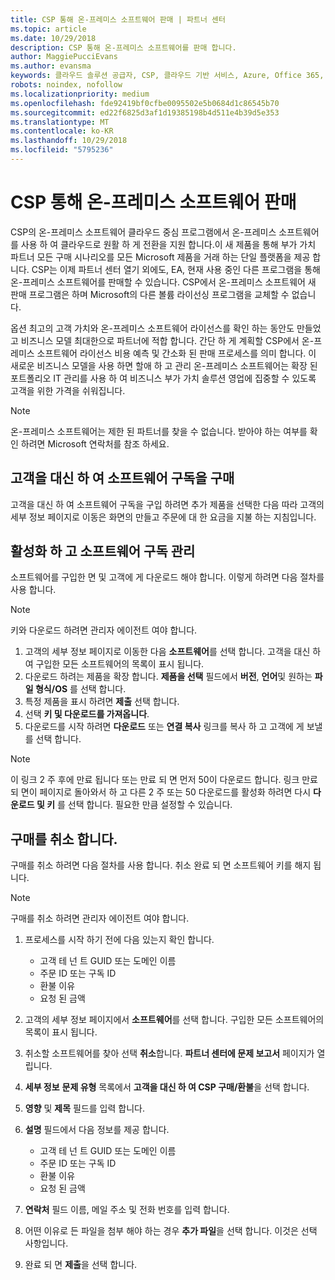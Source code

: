 ```yaml
---
title: CSP 통해 온-프레미스 소프트웨어 판매 | 파트너 센터
ms.topic: article
ms.date: 10/29/2018
description: CSP 통해 온-프레미스 소프트웨어를 판매 합니다.
author: MaggiePucciEvans
ms.author: evansma
keywords: 클라우드 솔루션 공급자, CSP, 클라우드 기반 서비스, Azure, Office 365, Dynamics, CSP 파트너, CSP에서 판매, 직접 파트너, 직접 CSP 파트너, 간접 CSP 재판매인, 직접 CSP, 간접 CSP, 직접 모델, 간접 모델, 간접 재판매인, 간접 공급자, 공급자, 배포자, 클라우드 솔루션 공급자 프로그램
robots: noindex, nofollow
ms.localizationpriority: medium
ms.openlocfilehash: fde92419bf0cfbe0095502e5b0684d1c86545b70
ms.sourcegitcommit: ed22f6825d3af1d19385198b4d511e4b39d5e353
ms.translationtype: MT
ms.contentlocale: ko-KR
ms.lasthandoff: 10/29/2018
ms.locfileid: "5795236"
---
```

# <a name="sell-on-premise-software-through-csp"></a>CSP 통해 온-프레미스 소프트웨어 판매

CSP의 온-프레미스 소프트웨어 클라우드 중심 프로그램에서 온-프레미스 소프트웨어를 사용 하 여 클라우드로 원활 하 게 전환을 지원 합니다.이 새 제품을 통해 부가 가치 파트너 모든 구매 시나리오를 모든 Microsoft 제품을 거래 하는 단일 플랫폼을 제공 합니다. CSP는 이제 파트너 센터 열기 외에도, EA, 현재 사용 중인 다른 프로그램을 통해 온-프레미스 소프트웨어를 판매할 수 있습니다. CSP에서 온-프레미스 소프트웨어 새 판매 프로그램은 하며 Microsoft의 다른 볼륨 라이선싱 프로그램을 교체할 수 없습니다. 
 
옵션 최고의 고객 가치와 온-프레미스 소프트웨어 라이선스를 확인 하는 동안도 만들었고 비즈니스 모델 최대한으로 파트너에 적합 합니다. 간단 하 게 계획할 CSP에서 온-프레미스 소프트웨어 라이선스 비용 예측 및 간소화 된 판매 프로세스를 의미 합니다. 이 새로운 비즈니스 모델을 사용 하면 할애 하 고 관리 온-프레미스 소프트웨어는 확장 된 포트폴리오 IT 관리를 사용 하 여 비즈니스 부가 가치 솔루션 영업에 집중할 수 있도록 고객을 위한 가격을 쉬워집니다. 

>[!NOTE]
>온-프레미스 소프트웨어는 제한 된 파트너를 찾을 수 없습니다. 받아야 하는 여부를 확인 하려면 Microsoft 연락처를 참조 하세요. 


## <a name="buy-software-subscriptions-on-behalf-of-customers"></a>고객을 대신 하 여 소프트웨어 구독을 구매

고객을 대신 하 여 소프트웨어 구독을 구입 하려면 추가 제품을 선택한 다음 따라 고객의 세부 정보 페이지로 이동은 화면의 만들고 주문에 대 한 요금을 지불 하는 지침입니다.

## <a name="activate-and-manage-software-subscriptions"></a>활성화 하 고 소프트웨어 구독 관리

소프트웨어를 구입한 면 및 고객에 게 다운로드 해야 합니다. 이렇게 하려면 다음 절차를 사용 합니다. 

>[!NOTE]
>키와 다운로드 하려면 관리자 에이전트 여야 합니다. 

1. 고객의 세부 정보 페이지로 이동한 다음 **소프트웨어**를 선택 합니다. 고객을 대신 하 여 구입한 모든 소프트웨어의 목록이 표시 됩니다. 
2.  다운로드 하려는 제품을 확장 합니다. **제품을 선택** 필드에서 **버전**, **언어**및 원하는 **파일 형식/OS** 를 선택 합니다. 
3.  특정 제품을 표시 하려면 **제출** 선택 합니다. 
4.  선택 **키 및 다운로드를 가져옵니다**. 
5.  다운로드를 시작 하려면 **다운로드** 또는 **연결 복사** 링크를 복사 하 고 고객에 게 보낼를 선택 합니다. 

>[!NOTE]
>이 링크 2 주 후에 만료 됩니다 또는 만료 되 면 먼저 50이 다운로드 합니다. 링크 만료 되 면이 페이지로 돌아와서 하 고 다른 2 주 또는 50 다운로드를 활성화 하려면 다시 **다운로드 및 키** 를 선택 합니다. 필요한 만큼 설정할 수 있습니다. 


## <a name="cancel-a-purchase"></a>구매를 취소 합니다.
구매를 취소 하려면 다음 절차를 사용 합니다. 취소 완료 되 면 소프트웨어 키를 해지 됩니다. 

>[!NOTE]
>구매를 취소 하려면 관리자 에이전트 여야 합니다. 

1.  프로세스를 시작 하기 전에 다음 있는지 확인 합니다. 
    -   고객 테 넌 트 GUID 또는 도메인 이름
    -   주문 ID 또는 구독 ID
    -   환불 이유
    -   요청 된 금액

2.  고객의 세부 정보 페이지에서 **소프트웨어**를 선택 합니다. 구입한 모든 소프트웨어의 목록이 표시 됩니다. 

3.  취소할 소프트웨어를 찾아 선택 **취소**합니다. **파트너 센터에 문제 보고서** 페이지가 열립니다. 

4.  **세부 정보** **문제 유형** 목록에서 **고객을 대신 하 여 CSP 구매/환불**을 선택 합니다.

5.  **영향** 및 **제목** 필드를 입력 합니다. 

6.  **설명** 필드에서 다음 정보를 제공 합니다. 
    -   고객 테 넌 트 GUID 또는 도메인 이름
    -   주문 ID 또는 구독 ID
    -   환불 이유
    -   요청 된 금액

7.  **연락처** 필드 이름, 메일 주소 및 전화 번호를 입력 합니다. 

8.  어떤 이유로 든 파일을 첨부 해야 하는 경우 **추가 파일**을 선택 합니다. 이것은 선택 사항입니다. 

9.  완료 되 면 **제출**을 선택 합니다.